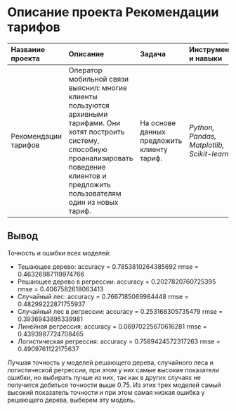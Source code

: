 # Описание проекта Рекомендации тарифов

| Название проекта | Описание | Задача | Инструменты и навыки | Статус проекта | 
| :---------------------- | :---------------------- | :---------------------- | :---------------------- | :---------------------- |
| Рекомендации тарифов | Оператор мобильной связи выяснил: многие клиенты пользуются архивными тарифами. Они хотят построить систему, способную проанализировать поведение клиентов и предложить пользователям один из новых тариф. | На основе данных предложить клиенту тариф. | *Python, Pandas, Matplotlib, Scikit-learn* | Завершен| 

## Вывод

Точность и ошибки всех моделей:

- Тешающее дерево: accuracy = 0.7853810264385692 rmse = 0.46326987119974766
- Решающее дерево в регрессии: accuracy = 0.2027820760725395 rmse = 0.4067582618063413
- Случайный лес: accuracy = 0.7667185069984448 rmse = 0.48299222871755937
- Случайный лес в регрессии: accuracy = 0.253168305735479 rmse = 0.3936943895339981
- Линейная регрессия: accuracy = 0.06970225670616281 rmse = 0.4393987724708465
- Логистическая регрессия: accuracy = 0.7589424572317263 rmse = 0.4909761122175637

Лучшая точность у моделей решающего дерева, случайного леса и логистической регрессии, при этом у них самые высокие показатели ошибки, но выбирать лучше из них, так как в других случаях не получится добиться точности выше 0.75. Из этих трех моделей самый высокий показатель точности и при этом самая низкая ошибка у решающего дерева, выберем эту модель.
